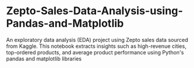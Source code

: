 # Zepto-Sales-Data-Analysis-using-Pandas-and-Matplotlib
An exploratory data analysis (EDA) project using Zepto sales data sourced from Kaggle. This notebook extracts insights such as high-revenue cities, top-ordered products, and average product performance using Python's pandas and matplotlib libraries
